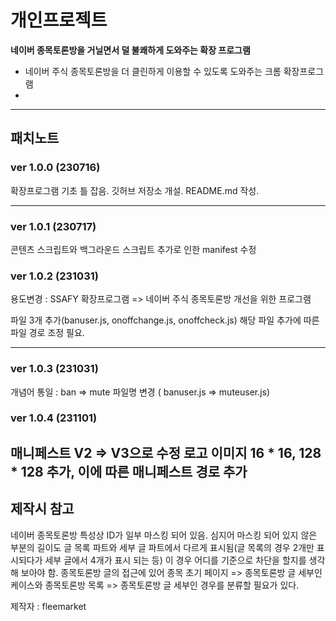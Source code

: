 # 개인프로젝트

 **네이버 종목토론방을 거닐면서 덜 불쾌하게 도와주는 확장 프로그램**

- 네이버 주식 종목토론방을 더 클린하게 이용할 수 있도록 도와주는 크롬 확장프로그램
- 
---

## 패치노트

### ver 1.0.0 (230716)

확장프로그램 기초 틀 잡음.
깃허브 저장소 개설.
README.md 작성.

---
### ver 1.0.1 (230717)

콘텐츠 스크립트와 백그라운드 스크립트 추가로 인한 manifest 수정

### ver 1.0.2 (231031)

용도변경 : SSAFY 확장프로그램 => 네이버 주식 종목토론방 개선을 위한 프로그램

파일 3개 추가(banuser.js, onoffchange.js, onoffcheck.js)
해당 파일 추가에 따른 파일 경로 조정 필요. 

---

### ver 1.0.3 (231031)

개념어 통일 : ban => mute
파일명 변경 ( banuser.js => muteuser.js)


### ver 1.0.4 (231101)

매니페스트 V2 => V3으로 수정
로고 이미지 16 * 16, 128 * 128 추가, 이에 따른 매니페스트 경로 추가
---
## 제작시 참고

네이버 종목토론방 특성상 ID가 일부 마스킹 되어 있음. 
심지어 마스킹 되어 있지 않은 부분의 길이도 글 목록 파트와
세부 글 파트에서 다르게 표시됨(글 목록의 경우 2개만 표시되다가 세부 글에서 4개가 표시 되는 등)
이 경우 어디를 기준으로 차단을 할지를 생각해 보아야 함. 
종목토론방 글의 접근에 있어 종목 초기 페이지 => 종목토론방 글 세부인 케이스와
종목토론방 목록 => 종목토론방 글 세부인 경우를 분류할 필요가 있다. 

제작자 : fleemarket
